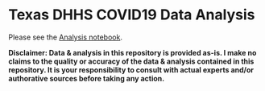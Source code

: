 # Texas DHHS COVID19 Data Analysis

Please see the [Analysis notebook](https://github.com/theobjectivedad/tx_covid19_analysis/blob/master/TX%20DHHS%20COVID19%20Data%20Analysis.ipynb).

**Disclaimer: Data & analysis in this repository is provided as-is. I make no claims to the quality or accuracy of the data & analysis contained in this repository. It is your responsibility to consult with actual experts and/or authorative sources before taking any action.**
